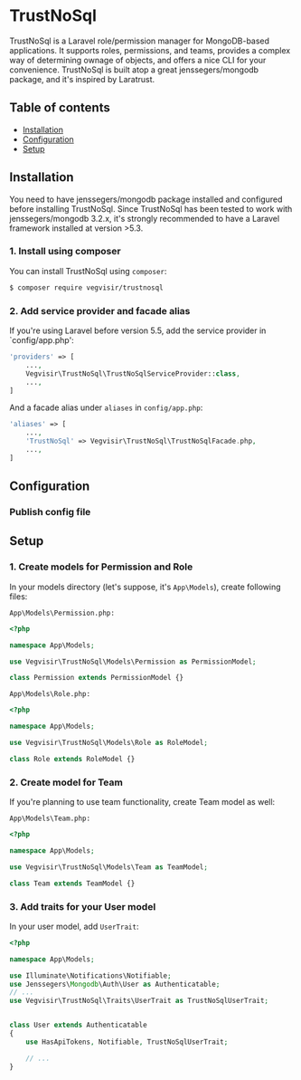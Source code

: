 TrustNoSql
==========

TrustNoSql is a Laravel role/permission manager for MongoDB-based applications. It supports roles, permissions, and teams, provides a complex way of determining ownage of objects, and offers a nice CLI for your convenience.
TrustNoSql is built atop a great jenssegers/mongodb package, and it's inspired by Laratrust. 

Table of contents
-----------------
* [Installation](#installation)
* [Configuration](#configuration)
* [Setup](#setup)


Installation
------------

You need to have jenssegers/mongodb package installed and configured before installing TrustNoSql. Since TrustNoSql has been tested to work with jenssegers/mongodb 3.2.x, it's strongly recommended to have a Laravel framework installed at version >5.3.

### 1. Install using composer

You can install TrustNoSql using `composer`:

```bash
$ composer require vegvisir/trustnosql
```

### 2. Add service provider and facade alias

If you're using Laravel before version 5.5, add the service provider in `config/app.php':

```php
'providers' => [
    ...,
    Vegvisir\TrustNoSql\TrustNoSqlServiceProvider::class,
    ...,
]
```

And a facade alias under `aliases` in `config/app.php`:

```php
'aliases' => [
    ...,
    'TrustNoSql' => Vegvisir\TrustNoSql\TrustNoSqlFacade.php,
    ...,
]
```

Configuration
-------------

### Publish config file

Setup
-----

### 1. Create models for Permission and Role

In your models directory (let's suppose, it's `App\Models`), create following files:

`App\Models\Permission.php:`
```php
<?php

namespace App\Models;

use Vegvisir\TrustNoSql\Models\Permission as PermissionModel;

class Permission extends PermissionModel {}
```

`App\Models\Role.php:`
```php
<?php

namespace App\Models;

use Vegvisir\TrustNoSql\Models\Role as RoleModel;

class Role extends RoleModel {}
```

### 2. Create model for Team

If you're planning to use team functionality, create Team model as well:

`App\Models\Team.php:`
```php
<?php

namespace App\Models;

use Vegvisir\TrustNoSql\Models\Team as TeamModel;

class Team extends TeamModel {}
```

### 3. Add traits for your User model

In your user model, add `UserTrait`:

```php
<?php

namespace App\Models;

use Illuminate\Notifications\Notifiable;
use Jenssegers\Mongodb\Auth\User as Authenticatable;
// ...
use Vegvisir\TrustNoSql\Traits\UserTrait as TrustNoSqlUserTrait;


class User extends Authenticatable
{
    use HasApiTokens, Notifiable, TrustNoSqlUserTrait;

    // ...
}
```